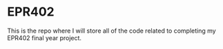 # EPR402
This is the repo where I will store all of the code related to completing my EPR402 final year project.
